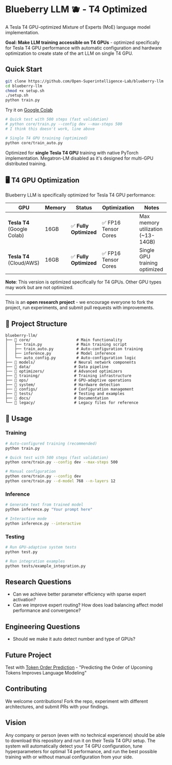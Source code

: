 # Blueberry LLM 🫐 - T4 Optimized

A Tesla T4 GPU-optimized Mixture of Experts (MoE) language model implementation.

**Goal: Make LLM training accessible on T4 GPUs** - optimized specifically for Tesla T4 GPU performance with automatic configuration and hardware optimization to create state of the art LLM on single T4 GPU.

## Quick Start

```bash
git clone https://github.com/Open-Superintelligence-Lab/blueberry-llm
cd blueberry-llm
chmod +x setup.sh
./setup.sh
python train.py
```

Try it on [Google Colab](https://colab.research.google.com/drive/1UE82keuNStPPaeCF50zSgXVHWiywo_pm?usp=sharing)

```bash
# Quick test with 500 steps (fast validation)
# python core/train.py --config dev --max-steps 500
# I think this doesn't work, line above

# Single T4 GPU training (optimized)
python core/train_auto.py
```

Optimized for **single Tesla T4 GPU** training with native PyTorch implementation. Megatron-LM disabled as it's designed for multi-GPU distributed training.

## 🖥️ T4 GPU Optimization

Blueberry LLM is specifically optimized for Tesla T4 GPU performance:

| GPU | Memory | Status | Optimization | Notes |
|-----|--------|--------|-------------|-------|
| **Tesla T4** (Google Colab) | 16GB | ✅ **Fully Optimized** | ✅ FP16 Tensor Cores | Max memory utilization (~13-14GB) |
| **Tesla T4** (Cloud/AWS) | 16GB | ✅ **Fully Optimized** | ✅ FP16 Tensor Cores | Single GPU training optimized |

**Note**: This version is optimized specifically for T4 GPUs. Other GPU types may work but are not optimized.

---

This is an **open research project** - we encourage everyone to fork the project, run experiments, and submit pull requests with improvements.

## 📁 Project Structure

```
blueberry-llm/
├── 📁 core/                    # Main functionality
│   ├── train.py               # Main training script
│   ├── train_auto.py          # Auto-configuration training
│   ├── inference.py           # Model inference
│   └── auto_config.py         # Auto-configuration logic
├── 📁 models/                 # Neural network components
├── 📁 data/                   # Data pipeline
├── 📁 optimizers/             # Advanced optimizers
├── 📁 training/               # Training infrastructure
├── 📁 ops/                    # GPU-adaptive operations
├── 📁 system/                 # Hardware detection
├── 📁 configs/                # Configuration management
├── 📁 tests/                  # Testing and examples
├── 📁 docs/                   # Documentation
└── 📁 legacy/                 # Legacy files for reference
```

## 🚀 Usage

### Training
```bash
# Auto-configured training (recommended)
python train.py

# Quick test with 500 steps (fast validation)
python core/train.py --config dev --max-steps 500

# Manual configuration
python core/train.py --config dev
python core/train.py --d-model 768 --n-layers 12
```

### Inference
```bash
# Generate text from trained model
python inference.py "Your prompt here"

# Interactive mode
python inference.py --interactive
```

### Testing
```bash
# Run GPU-adaptive system tests
python test.py

# Run integration examples
python tests/example_integration.py
```

## Research Questions

- Can we achieve better parameter efficiency with sparse expert activation?
- Can we improve expert routing? How does load balancing affect model performance and convergence?

## Engineering Questions
- Should we make it auto detect number and type of GPUs?

## Future Project

Test with [Token Order Prediction](https://github.com/zaydzuhri/token-order-prediction) - "Predicting the Order of Upcoming Tokens Improves Language Modeling"

## Contributing

We welcome contributions! Fork the repo, experiment with different architectures, and submit PRs with your findings.

## Vision

Any company or person (even with no technical experience) should be able to download this repository and run it on their Tesla T4 GPU setup. The system will automatically detect your T4 GPU configuration, tune hyperparameters for optimal T4 performance, and run the best possible training with or without manual configuration from your side.
